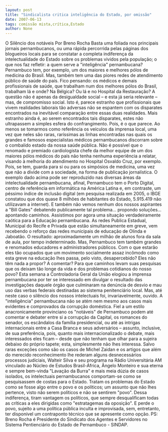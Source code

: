```yaml
---
layout: post
title: "Sindicalista critica inteligência do Estado, por omissão"
date: 2007-06-13
tags: comissão mista,crítica,Estado
author: None
---
```

O Sil&ecirc;ncio dos not&aacute;veis 
Por Breno Rocha
Basta uma foliada nos principais jornais pernambucanos, ou uma r&aacute;pida percorrida pelas p&aacute;ginas dos blogueiros locais para se constatar a completa indiferen&ccedil;a da intelectualidade do Estado sobre os problemas vividos pela popula&ccedil;&atilde;o; o que nos faz refletir: a quem serve a &quot;intelig&ecirc;ncia&quot; pernambucana? 
Pernambuco tem, por exemplo, um dos maiores e melhores p&oacute;los de medicina do Brasil. Mas, tamb&eacute;m tem uma das piores redes de atendimento p&uacute;blico de sa&uacute;de do pa&iacute;s. Fico pensando: os m&eacute;dicos e demais profissionais de sa&uacute;de, que trabalham num dos melhores p&oacute;los do Brasil, trabalham l&aacute; e onde? Na B&eacute;lgica? Ou l&aacute; e no Hospital da Restaura&ccedil;&atilde;o? 
A quest&atilde;o n&atilde;o &eacute; apenas da desigualdade social &ndash; e esta j&aacute; seria relevante &ndash; mas, de compromisso social. Isto &eacute;, parece estranho que profissionais que vivem realidades laborais t&atilde;o adversas n&atilde;o se espantem com os disparates encontrados na inevit&aacute;vel compara&ccedil;&atilde;o entre essas duas realidades. Mais estranho ainda &eacute;, ao serem encontrados tais disparates, estes n&atilde;o ultrapassem a simples esfera do confrangimento. Pois, &eacute; o que parece. 
Ao menos se tomarmos como refer&ecirc;ncia os ve&iacute;culos da imprensa local, uma vez que neles s&atilde;o raras, rar&iacute;ssimas as linhas encontradas nas quais os grandes e famosos especialistas m&eacute;dicos pernambucanos discorram sobre o combalido estado da nossa sa&uacute;de p&uacute;blica. N&atilde;o &eacute; poss&iacute;vel que o renomado e premiado cardiologista chefe da melhor equipe de um dos maiores p&oacute;los m&eacute;dicos do pa&iacute;s n&atilde;o tenha nenhuma experi&ecirc;ncia a relatar, visando &agrave; melhoria do atendimento no Hospital Osvaldo Cruz, por exemplo. 
Pois, se tem, guarda para si ou para os simp&oacute;sios de medicina, uma vez que n&atilde;o a divide com a sociedade, na forma de publica&ccedil;&atilde;o jornal&iacute;stica. O exemplo dado acima pode ser reproduzido nas diversas &aacute;reas da intelectualidade pernambucana, afinal, Pernambuco tem o Porto Digital, centro de refer&ecirc;ncia em inform&aacute;tica na Am&eacute;rica Latina e, em contraste, um p&eacute;ssimo &iacute;ndice de inclus&atilde;o digital (em pesquisa realizada em 2005, o IBGE constatou que dos quase 8 milh&otilde;es de habitantes do Estado, 5.915.419 n&atilde;o utilizavam a internet). 
E tamb&eacute;m n&atilde;o vemos nenhum dos nossos aspirantes a &quot;Bill Gates&quot; debatendo publicamente tal problema... propondo solu&ccedil;&otilde;es... apontando caminhos. Assistimos por agora uma situa&ccedil;&atilde;o verdadeiramente ca&oacute;tica para a Educa&ccedil;&atilde;o pernambucana. As redes Publica Estadual, Municipal do Recife e Privada que est&atilde;o simultaneamente em greve, vem recebendo o refor&ccedil;o das redes municipais de educa&ccedil;&atilde;o de Olinda e Jaboat&atilde;o.
O resultado: aproximadamente um milh&atilde;o de alunos fora da sala de aula, por tempo indeterminado. Mas, Pernambuco tem tamb&eacute;m grandes e renomados educadores e administradores p&uacute;blicos. Com o que estar&atilde;o eles t&atilde;o ocupados que um movimento socialmente assaz inc&ocirc;modo como esta greve na educa&ccedil;&atilde;o lhes passa, pelo visto, desapercebido? Eles n&atilde;o t&ecirc;m nada a propor? A comentar? 
Para que caminhos levam suas pesquisas que os deixam t&atilde;o longe da vida e dos problemas cotidianos do nosso povo? Esta semana a Controladoria Geral da Uni&atilde;o elogiou a imprensa pernambucana por ter se interessado em divulgar o resultado das investiga&ccedil;&otilde;es daquele &oacute;rg&atilde;o que culminaram na den&uacute;ncia de desvio e mau uso das verbas federais destinadas ao sistema penitenci&aacute;rio local. Mas, at&eacute; neste caso o sil&ecirc;ncio dos nossos intelectuais foi, invariavelmente, ouvido. 
A &quot;intelig&ecirc;ncia&quot; pernambucana n&atilde;o se at&eacute;m nem mesmo aos casos mais evidentes e comprovados da corrup&ccedil;&atilde;o dom&eacute;stica. Fiel a um estilo anacronicamente provinciano os &quot;not&aacute;veis&quot; de Pernambuco podem at&eacute; comentar e debater entre si a corrup&ccedil;&atilde;o da Capital, os romances do senador, os esc&acirc;ndalos da fam&iacute;lia presidencial, ou at&eacute; as intrigas internacionais entre a Casa Branca e seus advers&aacute;rios &ndash; assunto, inclusive, de sua prefer&ecirc;ncia, pois, quanto mais internacionalizado o debate, mais interessados eles ficam &ndash; desde que n&atilde;o tenham que olhar para a sujeira debaixo do pr&oacute;prio tapete; esta, simplesmente n&atilde;o lhes interessa. 
Salvo raras exce&ccedil;&otilde;es como s&atilde;o os casos de Michel Zaidan e os artigos que al&eacute;m do merecido reconhecimento lhe rederam alguns desnecess&aacute;rios processos judiciais, Walteir Silva e seu programa na R&aacute;dio Universit&aacute;ria AM vinculado ao N&uacute;cleo de Estudos Brasil-&Aacute;frica, &Acirc;ngelo Monteiro e sua eterna e sempre bem-vinda &quot;Lava&ccedil;&atilde;o da Burra&quot; e mais meia d&uacute;zia de casos isolados, os intelectuais pernambucanos comportam-se como se pesquisassem de costas para o Estado. Tratam os problemas do Estado como se fosse algo entre o povo e os pol&iacute;ticos; um assunto que n&atilde;o lhes pertence, visto n&atilde;o serem pol&iacute;ticos e n&atilde;o se sentirem &quot;povo&quot;. 
Dessa indiferen&ccedil;a, tiram vantagem os pol&iacute;ticos, que sempre desqualificam todas as cr&iacute;ticas a eles dirigidas como &quot;estratagemas da oposi&ccedil;&atilde;o&quot;. E perde o povo, sujeito a uma pol&iacute;tica p&uacute;blica inculta e improvisada, sem, entretanto, ter dispon&iacute;vel um contraponto t&eacute;cnico que se apresente como op&ccedil;&atilde;o. 
PS: Breno Rocha &eacute; Presidente do Sindicato dos Agentes e Servidores no Sistema Pentienci&aacute;rio do Estado de Pernambuco - SINDAP.
&nbsp; 